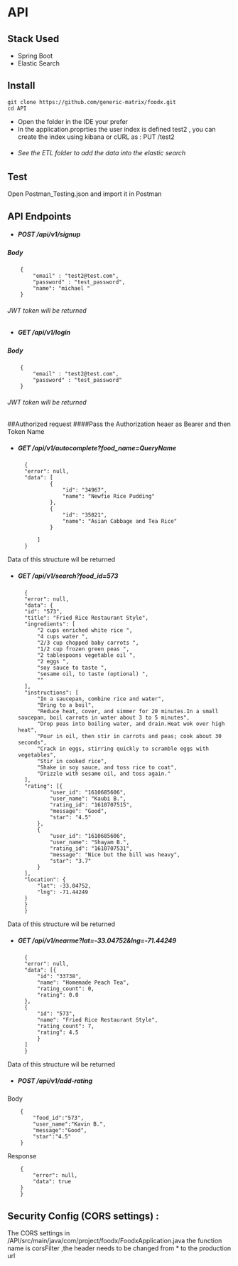 # API

## Stack Used
* Spring Boot
* Elastic Search

## Install
    git clone https://github.com/generic-matrix/foodx.git
	cd API
* Open the folder in the IDE your prefer
* In the application.proprties the user index is defined test2 , you can create the index using kibana or cURL as : 
	PUT /test2
* ###### See the  ETL folder to add the data into the elastic search

## Test
Open Postman_Testing.json and import it in Postman

## API Endpoints

* ##### POST /api/v1/signup
##### Body
		{
			"email" : "test2@test.com",
			"password" : "test_password",
			"name": "michael "
		}
###### JWT token will be returned

* ##### GET /api/v1/login
##### Body
		{
			"email" : "test2@test.com",
			"password" : "test_password"
		}
###### JWT token will be returned

##Authorized request
####Pass the Authorization heaer as Bearer and then Token Name
* ##### GET /api/v1/autocomplete?food_name=QueryName

		{
  		"error": null,
  		"data": [
				{
					"id": "34967",
					"name": "Newfie Rice Pudding"
				},
				{
					"id": "35021",
					"name": "Asian Cabbage and Tea Rice"
				}
				
  			]
		}

Data of this structure wil be returned


* ##### GET /api/v1/search?food_id=573

		{
		"error": null,
		"data": {
		"id": "573",
		"title": "Fried Rice Restaurant Style",
		"ingredients": [
			"2 cups enriched white rice ",
			"4 cups water ",
			"2/3 cup chopped baby carrots ",
			"1/2 cup frozen green peas ",
			"2 tablespoons vegetable oil ",
			"2 eggs ",
			"soy sauce to taste ",
			"sesame oil, to taste (optional) ",
			""
		],
		"instructions": [
			"In a saucepan, combine rice and water",
			"Bring to a boil",
			"Reduce heat, cover, and simmer for 20 minutes.In a small saucepan, boil carrots in water about 3 to 5 minutes",
			"Drop peas into boiling water, and drain.Heat wok over high heat",
			"Pour in oil, then stir in carrots and peas; cook about 30 seconds",
			"Crack in eggs, stirring quickly to scramble eggs with vegetables",
			"Stir in cooked rice",
			"Shake in soy sauce, and toss rice to coat",
			"Drizzle with sesame oil, and toss again."
		],
		"rating": [{
				"user_id": "1610685606",
				"user_name": "Kaubi B.",
				"rating_id": "1610707515",
				"message": "Good",
				"star": "4.5"
			},
			{
				"user_id": "1610685606",
				"user_name": "Shayam B.",
				"rating_id": "1610707531",
				"message": "Nice but the bill was heavy",
				"star": "3.7"
			}
		],
		"location": {
			"lat": -33.04752,
			"lng": -71.44249
		}
		}
		}

Data of this structure wil be returned

* ##### GET /api/v1/nearme?lat=-33.04752&lng=-71.44249

		{
		"error": null,
		"data": [{
			"id": "33738",
			"name": "Homemade Peach Tea",
			"rating_count": 0,
			"rating": 0.0
		},
		{
			"id": "573",
			"name": "Fried Rice Restaurant Style",
			"rating_count": 7,
			"rating": 4.5
			}
		]
		}

Data of this structure wil be returned


* ##### POST /api/v1/add-rating
Body

		{
			"food_id":"573",
			"user_name":"Kavin B.",
			"message":"Good",
			"star":"4.5"
		}

Response

		{
			"error": null,
			"data": true
		}
		}

## Security Config (CORS settings) :

The CORS settings in /API/src/main/java/com/project/foodx/FoodxApplication.java the function name is corsFilter ,the header needs to be changed from * to the production url 
